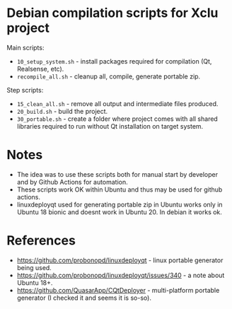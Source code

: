 # Debian compilation scripts for Xclu project

Main scripts:
* `10_setup_system.sh` - install packages required for compilation (Qt, Realsense, etc).
* `recompile_all.sh` - cleanup all, compile, generate portable zip.

Step scripts:
* `15_clean_all.sh` - remove all output and intermediate files produced.
* `20_build.sh` - build the project.
* `30_portable.sh`  - create a folder where project comes with all shared libraries required to run without Qt installation on target system.

# Notes

* The idea was to use these scripts both for manual start by developer and by Github Actions for automation.
* These scripts work OK within Ubuntu and thus may be used for github actions.
* linuxdeployqt used for generating portable zip in Ubuntu works only in Ubuntu 18 bionic and doesnt work in Ubuntu 20. In debian it works ok.

# References

* https://github.com/probonopd/linuxdeployqt - linux portable generator being used.
* https://github.com/probonopd/linuxdeployqt/issues/340 - a note about Ubuntu 18+.
* https://github.com/QuasarApp/CQtDeployer - multi-platform portable generator (I checked it and seems it is so-so).
